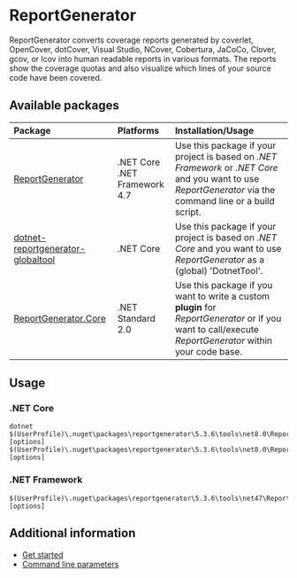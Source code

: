 # ReportGenerator
ReportGenerator converts coverage reports generated by coverlet, OpenCover, dotCover, Visual Studio, NCover, Cobertura, JaCoCo, Clover, gcov, or lcov into human readable reports in various formats. The reports show the coverage quotas and also visualize which lines of your source code have been covered.

## Available packages

|**Package**|**Platforms**|**Installation/Usage**|
|:----------|:------------|:---------------------|
|[ReportGenerator](https://www.nuget.org/packages/ReportGenerator)|.NET Core<br/>.NET Framework 4.7|Use this package if your project is based on *.NET Framework* or *.NET Core* and you want to use *ReportGenerator* via the command line or a build script.|
|[dotnet-reportgenerator-globaltool](https://www.nuget.org/packages/dotnet-reportgenerator-globaltool)|.NET Core|Use this package if your project is based on *.NET Core* and you want to use *ReportGenerator* as a (global) 'DotnetTool'.|
|[ReportGenerator.Core](https://www.nuget.org/packages/ReportGenerator.Core)|.NET Standard 2.0|Use this package if you want to write a custom **plugin** for *ReportGenerator* or if you want to call/execute *ReportGenerator* within your code base.|

## Usage

### .NET Core
```
dotnet $(UserProfile)\.nuget\packages\reportgenerator\5.3.6\tools\net8.0\ReportGenerator.dll [options]
$(UserProfile)\.nuget\packages\reportgenerator\5.3.6\tools\net8.0\ReportGenerator.exe [options]
```

### .NET Framework
```
$(UserProfile)\.nuget\packages\reportgenerator\5.3.6\tools\net47\ReportGenerator.exe [options]
```

## Additional information
- [Get started](https://reportgenerator.io/getstarted)
- [Command line parameters](https://reportgenerator.io/usage)
